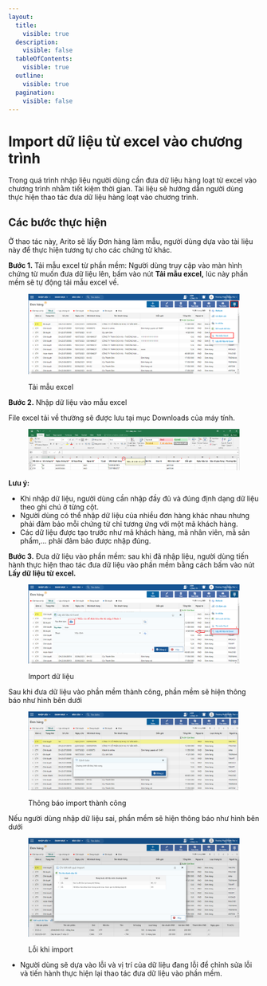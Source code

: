 ```yaml
---
layout:
  title:
    visible: true
  description:
    visible: false
  tableOfContents:
    visible: true
  outline:
    visible: true
  pagination:
    visible: false
---
```


# Import dữ liệu từ excel vào chương trình

Trong quá trình nhập liệu người dùng cần đưa dữ liệu hàng loạt từ excel vào chương trình nhằm tiết kiệm thời gian. Tài liệu sẽ hướng dẫn người dùng thực hiện thao tác đưa dữ liệu hàng loạt vào chương trình.

## Các bước thực hiện

Ở thao tác này, Arito sẽ lấy Đơn hàng làm mẫu, người dùng dựa vào tài liệu này để thực hiện tương tự cho các chứng từ khác.

**Bước 1.** Tải mẫu excel từ phần mềm: Người dùng truy cập vào màn hình chứng từ muốn đưa dữ liệu lên, bấm vào nút **Tải mẫu excel,** lúc này phần mềm sẽ tự động tải mẫu excel về.

<figure><img src="../.gitbook/assets/import.png" alt=""><figcaption><p>Tải mẫu excel</p></figcaption></figure>

**Bước 2.** Nhập dữ liệu vào mẫu excel

File excel tải về thường sẽ được lưu tại mục Downloads của máy tính.

<figure><img src="../.gitbook/assets/import1.png" alt=""><figcaption></figcaption></figure>

**Lưu ý:**&#x20;

* Khi nhập dữ liệu, người dùng cần nhập đầy đủ và đúng định dạng dữ liệu theo ghi chú ở từng cột.
* Người dùng có thể nhập dữ liệu của nhiều đơn hàng khác nhau nhưng phải đảm bảo mỗi chứng từ chỉ tương ứng với một mã khách hàng.
* Các dữ liệu được tạo trước như mã khách hàng, mã nhân viên, mã sản phẩm,... phải đảm bảo được nhập đúng.

**Bước 3.** Đưa dữ liệu vào phần mềm: sau khi đã nhập liệu, người dùng tiến hành thực hiện thao tác đưa dữ liệu vào phần mềm bằng cách bấm vào nút **Lấy dữ liệu từ excel.**

<figure><img src="../.gitbook/assets/import2.png" alt=""><figcaption><p>Import dữ liệu</p></figcaption></figure>

Sau khi đưa dữ liệu vào phần mềm thành công, phần mềm sẽ hiện thông báo như hình bên dưới

<figure><img src="../.gitbook/assets/import3.png" alt=""><figcaption><p>Thông báo import thành công</p></figcaption></figure>

Nếu người dùng nhập dữ liệu sai, phần mềm sẽ hiện thông báo như hình bên dưới

<figure><img src="../.gitbook/assets/import4.png" alt=""><figcaption><p>Lỗi khi import</p></figcaption></figure>

* Người dùng sẽ dựa vào lỗi và vị trí của dữ liệu đang lỗi để chỉnh sửa lỗi và tiến hành thực hiện lại thao tác đưa dữ liệu vào phần mềm.

